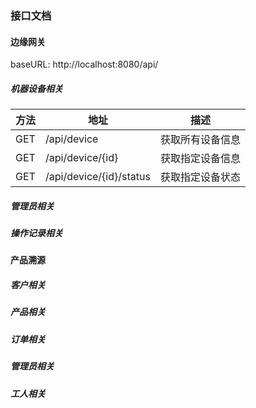 ### 接口文档

#### 边缘网关

baseURL: http://localhost:8080/api/

##### 机器设备相关

| 方法 | 地址                    | 描述             |
| ---- | ----------------------- | ---------------- |
| GET  | /api/device             | 获取所有设备信息 |
| GET  | /api/device/{id}        | 获取指定设备信息 |
| GET  | /api/device/{id}/status | 获取指定设备状态 |

##### 管理员相关

##### 操作记录相关

#### 产品溯源

##### 客户相关

##### 产品相关

##### 订单相关

##### 管理员相关

##### 工人相关